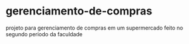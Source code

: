 # gerenciamento-de-compras
 projeto para gerenciamento de compras em um supermercado feito no segundo periodo da faculdade 
